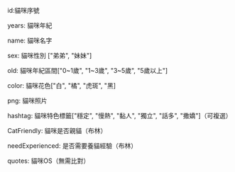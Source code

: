 id:貓咪序號

years: 貓咪年紀

name: 貓咪名字

sex: 貓咪性別 ["弟弟", "妹妹"]

old: 貓咪年紀區間["0~1歲", "1~3歲", "3~5歲", "5歲以上"]

color: 貓咪花色["白", "橘", "虎斑", "黑]

png: 貓咪照片

hashtag: 貓咪特色標籤["穩定", "慢熱", "黏人", "獨立", "話多", "撒嬌"]（可複選）

CatFriendly: 貓咪是否親貓（布林）

needExperienced: 是否需要養貓經驗（布林）

quotes: 貓咪OS（無需比對）